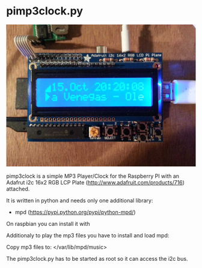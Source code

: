 pimp3clock.py
=============

![pimp3clock Image](pimp3clock.jpg)

pimp3clock is a simple MP3 Player/Clock for the Raspberry PI with an
Adafrut i2c 16x2 RGB LCP Plate (http://www.adafruit.com/products/716)
attached.

It is written in python and needs only one additional library:

- mpd (https://pypi.python.org/pypi/python-mpd/)

On raspbian you can install it with <sudo apt-get install python-mpd>

Additionaly to play the mp3 files you have to install and load mpd:

<sudo apt-get install mpd>

Copy mp3 files to: </var/lib/mpd/music>

The pimp3clock.py has to be started as root so it can access the i2c bus.

